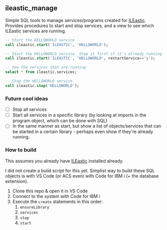 
## ileastic_manage

Simple SQL tools to manage services/programs created for [ILEastic](https://github.com/sitemule/ILEastic). Provides procedures to start and stop services, and a view to see which ILEastic services are running.


```sql
-- Start the HELLOWORLD service
call ileastic.start('ILEASTIC', 'HELLOWORLD');

-- Start the HELLOWORLD service. Stop it first if it's already running
call ileastic.start('ILEASTIC', 'HELLOWORLD', restartService=>'y');

-- See the services that are running
select * from ileastic.services;

-- Stop the HELLOWORLD service
call ileastic.stop('HELLOWORLD');
```

### Future cool ideas

- [ ] Stop all services
- [ ] Start all services in a specific library (by looking at imports in the program object, which can be done with SQL)
- [ ] In the same manner as start, but show a list of objects/services that can be started in a certain library - perhaps even show if they're already running.

### How to build

This assumes you already have [ILEastic](https://github.com/sitemule/ILEastic) installed already.

I did not create a build script for this yet. Simplist way to build these SQL objects is with VS Code (or ACS even) with Code for IBM i (+ the database extension).

1. Clone this repo & open it in VS Code
2. Connect to the system with Code for IBM i
3. Execute the `create` statements in this order:
   1. `ensureLibrary`
   2. `services`
   3. `stop`
   4. `start`